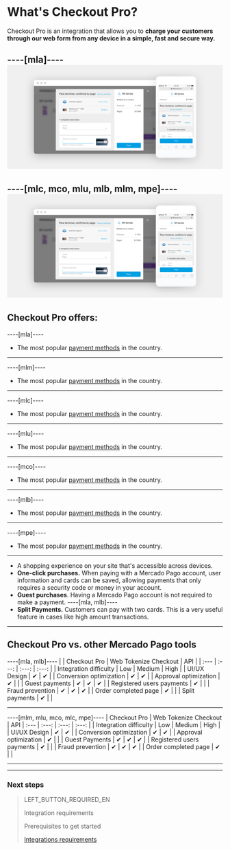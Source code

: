 # What's Checkout Pro?

Checkout Pro is an integration that allows you to **charge your customers through our web form from any device in a simple, fast and secure way.**

----[mla]----
![Basic-Checkout](/images/web-payment-checkout/cho-modal-mobile.png)
------------
----[mlc, mco, mlu, mlb, mlm, mpe]----
![Basic-Checkout](/images/web-payment-checkout/checkout-modal-sv.png)
------------

## Checkout Pro offers:

----[mla]----
* The most popular <a href="https://www.mercadopago.com.ar/ayuda/medios-de-pago-cuotas-promociones_264" target="_blank">payment methods</a> in the country.
------------
----[mlm]----
*  The most popular <a href="https://www.mercadopago.com.mx/ayuda/medios-de-pago-cuotas-promociones_264" target="_blank">payment methods</a> in the country.
------------
----[mlc]----
* The most popular <a href="https://www.mercadopago.cl/ayuda/medios-de-pago-cuotas-promociones_264" target="_blank">payment methods</a> in the country.
------------
----[mlu]----
* The most popular <a href="https://www.mercadopago.com.uy/ayuda/medios-de-pago-cuotas-promociones_264" target="_blank">payment methods</a> in the country.
------------
----[mco]----
* The most popular <a href="https://www.mercadopago.com.co/ayuda/medios-de-pago-cuotas-promociones_264" target="_blank">payment methods</a> in the country.
------------
----[mlb]----
* The most popular <a href="https://www.mercadopago.com.br/ajuda/meios-de-pagamento-parcelamento_265" target="_blank">payment methods</a> in the country.
------------
----[mpe]----
* The most popular <a href="https://www.mercadopago.com.pe/ayuda/medios-de-pago-cuotas-promociones_264" target="_blank">payment methods</a> in the country.
------------

* A shopping experience on your site that's accessible across devices.
* **One-click purchases.** When paying with a Mercado Pago account, user information and cards can be saved, allowing payments that only requires a security code or money in your account.
* **Guest purchases**. Having a Mercado Pago account is not required to make a payment.
----[mla, mlb]----
* **Split Payments.** Customers can pay with two cards. This is a very useful feature in cases like high amount transactions.
------------

## Checkout Pro vs. other Mercado Pago tools

----[mla, mlb]----
| | Checkout Pro | Web Tokenize Checkout |      API |
| :---  | :---: | :---: | :---: |
| Integration difficulty		  	      |     Low    |       Medium         |     High |
| UI/UX Design 							  	       |      ✔      |         ✔           |
| Conversion optimization	   |      ✔      |         ✔           |
| Approval optimization       |      ✔      |                     |
| Guest payments        	     |      ✔      |         ✔           |      ✔ |
| Registered users payments          |      ✔      |                     |
| Fraud prevention               	     |      ✔      |         ✔           |      ✔ |
| Order completed page		         |      ✔      |                     |
| Split payments		           |      ✔      |                     |

------------
----[mlm, mlu, mco, mlc, mpe]----
                                   | Checkout Pro | Web Tokenize Checkout |      API
| :---  | :---: | :---: | :---: |
| Integration difficulty		  	      |     Low    |       Medium         |     High  |
| UI/UX Design 							  	       |      ✔      |         ✔           |
| Conversion optimization	   |      ✔      |         ✔           |
| Approval optimization        |      ✔      |                     |
| Guest Payments      	     |      ✔      |         ✔           |      ✔  |
| Registered users payments          |      ✔      |                     |
| Fraud prevention               	     |      ✔      |         ✔           |      ✔  |
| Order completed page		         |      ✔      |                     |

------------

---

### Next steps

> LEFT_BUTTON_REQUIRED_EN
>
> Integration requirements
>
> Prerequisites to get started
>
> [Integrations requirements](https://www.mercadopago.com.ar/developers/en/guides/online-payments/checkout-pro/previous-requirements/)
>
